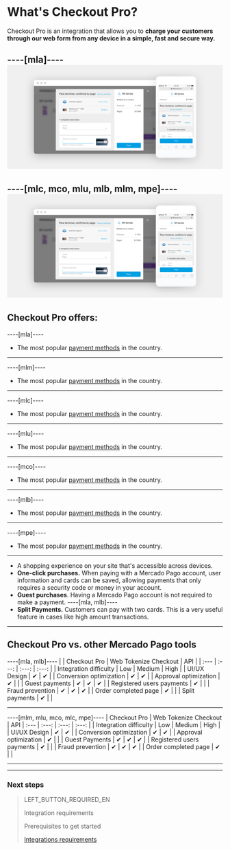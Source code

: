 # What's Checkout Pro?

Checkout Pro is an integration that allows you to **charge your customers through our web form from any device in a simple, fast and secure way.**

----[mla]----
![Basic-Checkout](/images/web-payment-checkout/cho-modal-mobile.png)
------------
----[mlc, mco, mlu, mlb, mlm, mpe]----
![Basic-Checkout](/images/web-payment-checkout/checkout-modal-sv.png)
------------

## Checkout Pro offers:

----[mla]----
* The most popular <a href="https://www.mercadopago.com.ar/ayuda/medios-de-pago-cuotas-promociones_264" target="_blank">payment methods</a> in the country.
------------
----[mlm]----
*  The most popular <a href="https://www.mercadopago.com.mx/ayuda/medios-de-pago-cuotas-promociones_264" target="_blank">payment methods</a> in the country.
------------
----[mlc]----
* The most popular <a href="https://www.mercadopago.cl/ayuda/medios-de-pago-cuotas-promociones_264" target="_blank">payment methods</a> in the country.
------------
----[mlu]----
* The most popular <a href="https://www.mercadopago.com.uy/ayuda/medios-de-pago-cuotas-promociones_264" target="_blank">payment methods</a> in the country.
------------
----[mco]----
* The most popular <a href="https://www.mercadopago.com.co/ayuda/medios-de-pago-cuotas-promociones_264" target="_blank">payment methods</a> in the country.
------------
----[mlb]----
* The most popular <a href="https://www.mercadopago.com.br/ajuda/meios-de-pagamento-parcelamento_265" target="_blank">payment methods</a> in the country.
------------
----[mpe]----
* The most popular <a href="https://www.mercadopago.com.pe/ayuda/medios-de-pago-cuotas-promociones_264" target="_blank">payment methods</a> in the country.
------------

* A shopping experience on your site that's accessible across devices.
* **One-click purchases.** When paying with a Mercado Pago account, user information and cards can be saved, allowing payments that only requires a security code or money in your account.
* **Guest purchases**. Having a Mercado Pago account is not required to make a payment.
----[mla, mlb]----
* **Split Payments.** Customers can pay with two cards. This is a very useful feature in cases like high amount transactions.
------------

## Checkout Pro vs. other Mercado Pago tools

----[mla, mlb]----
| | Checkout Pro | Web Tokenize Checkout |      API |
| :---  | :---: | :---: | :---: |
| Integration difficulty		  	      |     Low    |       Medium         |     High |
| UI/UX Design 							  	       |      ✔      |         ✔           |
| Conversion optimization	   |      ✔      |         ✔           |
| Approval optimization       |      ✔      |                     |
| Guest payments        	     |      ✔      |         ✔           |      ✔ |
| Registered users payments          |      ✔      |                     |
| Fraud prevention               	     |      ✔      |         ✔           |      ✔ |
| Order completed page		         |      ✔      |                     |
| Split payments		           |      ✔      |                     |

------------
----[mlm, mlu, mco, mlc, mpe]----
                                   | Checkout Pro | Web Tokenize Checkout |      API
| :---  | :---: | :---: | :---: |
| Integration difficulty		  	      |     Low    |       Medium         |     High  |
| UI/UX Design 							  	       |      ✔      |         ✔           |
| Conversion optimization	   |      ✔      |         ✔           |
| Approval optimization        |      ✔      |                     |
| Guest Payments      	     |      ✔      |         ✔           |      ✔  |
| Registered users payments          |      ✔      |                     |
| Fraud prevention               	     |      ✔      |         ✔           |      ✔  |
| Order completed page		         |      ✔      |                     |

------------

---

### Next steps

> LEFT_BUTTON_REQUIRED_EN
>
> Integration requirements
>
> Prerequisites to get started
>
> [Integrations requirements](https://www.mercadopago.com.ar/developers/en/guides/online-payments/checkout-pro/previous-requirements/)
>
